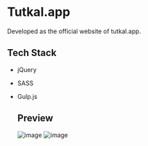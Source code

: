 # Tutkal.app

Developed as the official website of tutkal.app.

## Tech Stack

- jQuery
- SASS
- Gulp.js

  ## Preview
  ![image](https://github.com/user-attachments/assets/9d63d5c1-1a63-4f92-be15-43b36cedc44a)
  ![image](https://github.com/user-attachments/assets/a9459992-5db8-4e5d-97a3-94cd9d46a8fd)

